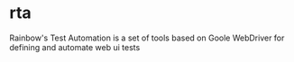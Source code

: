# rta
Rainbow's Test Automation is a set of tools based on Goole WebDriver for defining and automate web ui tests
